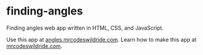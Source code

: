 # finding-angles

Finding angles web app written in HTML, CSS, and JavaScript.

Use this app at [angles.mrcodeswildride.com](https://angles.mrcodeswildride.com/).
Learn how to make this app at [mrcodeswildride.com](https://www.mrcodeswildride.com/).
